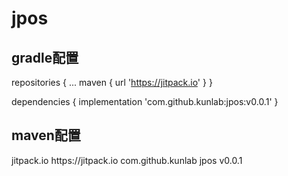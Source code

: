 # jpos

## gradle配置

repositories {
    ...
    maven { url 'https://jitpack.io' }
}

dependencies {
    implementation 'com.github.kunlab:jpos:v0.0.1'
}


## maven配置
<repositories>
    <repository>
        <id>jitpack.io</id>
        <url>https://jitpack.io</url>
    </repository>
</repositories>

<dependency>
    <groupId>com.github.kunlab</groupId>
    <artifactId>jpos</artifactId>
    <version>v0.0.1</version>
</dependency>
